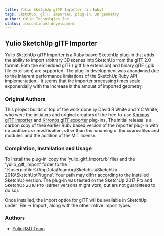 ```yaml
---
title: Yulio SketchUp glTF Importer (in Ruby)
tags: SketchUp, glTF, importer, plug-in, 3D geometry
author: Yulio Technolgies Inc.
status: discontinued development
---
```


## Yulio SketchUp glTF Importer

Yulio SketchUp glTF Importer is a Ruby based SketchUp plug-in that adds the ability to import arbitrary 3D scenes into SketchUp from the glTF 2.0 format. Both the embedded glTF (.gltf file extension) and binary glTF (.glb file extension) are supported. The plug-in development was abandoned due to the inherent performance limitations of the SketchUp Ruby API implementation - it seems that the importer processing times scale exponentially with the increase in the amount of imported geometry.

### Original Authors
This project builds of top of the work done by David R White and Y C White, who were the initiators and original creators of the free-to-use [Khronos glTF importer](https://extensions.sketchup.com/en/content/gltf-import) and [Khronos glTF exporter](https://extensions.sketchup.com/en/content/gltf-exporter) plug-ins. The initial release is a carbon copy of their earlier Ruby based version of the importer plug-in with no additions or modification, other than the renaming of the source files and modules, and the addition of the MIT license.

### Compilation, Installation and Usage 
To install the plug-in, copy the 'yulio_gltf_import.rb' files and the 'yulio_gltf_import' folder to the '%userprofile%\AppData\Roaming\SketchUp\SketchUp 2018\SketchUp\Plugins'. Your path may differ according to the installed SketchUp version. The plug-in was tested on the SketchUp 2017 Pro and SketchUp 2018 Pro (earlier versions might work, but are not guaranteed to do so).

Once installed, the import option for glTF will be available in SketchUp under 'File -> Import', along with the other native import types.

### Authors

* [Yulio R&D Team](https://github.com/YulioTech)
